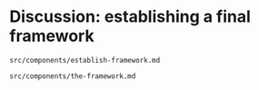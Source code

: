 # Discussion: establishing a final framework

```include
src/components/establish-framework.md
```

```include
src/components/the-framework.md
```


